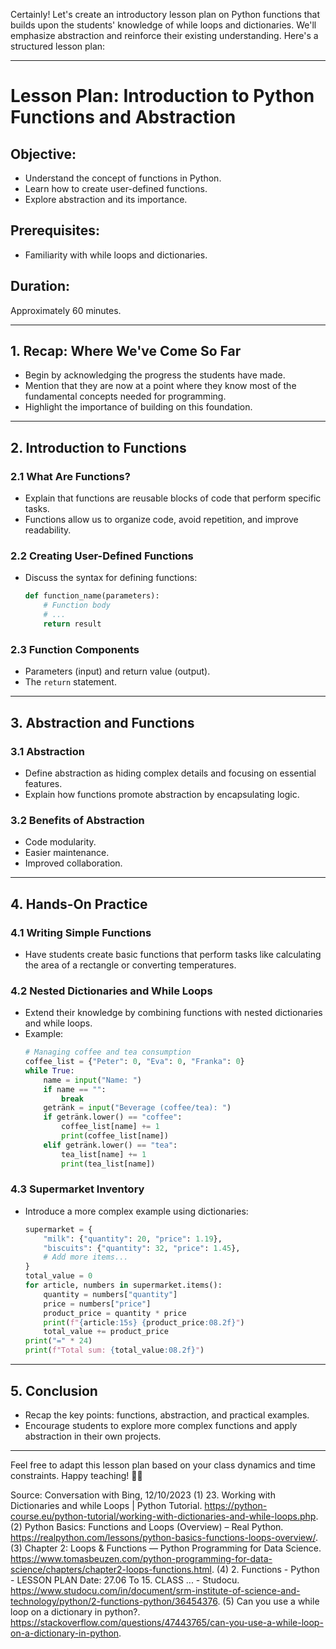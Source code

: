 Certainly! Let's create an introductory lesson plan on Python functions that builds upon the students' knowledge of while loops and dictionaries. We'll emphasize abstraction and reinforce their existing understanding. Here's a structured lesson plan:

---

# Lesson Plan: Introduction to Python Functions and Abstraction

## Objective:
- Understand the concept of functions in Python.
- Learn how to create user-defined functions.
- Explore abstraction and its importance.

## Prerequisites:
- Familiarity with while loops and dictionaries.

## Duration:
Approximately 60 minutes.

---

## 1. Recap: Where We've Come So Far
- Begin by acknowledging the progress the students have made.
- Mention that they are now at a point where they know most of the fundamental concepts needed for programming.
- Highlight the importance of building on this foundation.

---

## 2. Introduction to Functions
### 2.1 What Are Functions?
- Explain that functions are reusable blocks of code that perform specific tasks.
- Functions allow us to organize code, avoid repetition, and improve readability.

### 2.2 Creating User-Defined Functions
- Discuss the syntax for defining functions:
    ```python
    def function_name(parameters):
        # Function body
        # ...
        return result
    ```

### 2.3 Function Components
- Parameters (input) and return value (output).
- The `return` statement.

---

## 3. Abstraction and Functions
### 3.1 Abstraction
- Define abstraction as hiding complex details and focusing on essential features.
- Explain how functions promote abstraction by encapsulating logic.

### 3.2 Benefits of Abstraction
- Code modularity.
- Easier maintenance.
- Improved collaboration.

---

## 4. Hands-On Practice
### 4.1 Writing Simple Functions
- Have students create basic functions that perform tasks like calculating the area of a rectangle or converting temperatures.

### 4.2 Nested Dictionaries and While Loops
- Extend their knowledge by combining functions with nested dictionaries and while loops.
- Example:
    ```python
    # Managing coffee and tea consumption
    coffee_list = {"Peter": 0, "Eva": 0, "Franka": 0}
    while True:
        name = input("Name: ")
        if name == "":
            break
        getränk = input("Beverage (coffee/tea): ")
        if getränk.lower() == "coffee":
            coffee_list[name] += 1
            print(coffee_list[name])
        elif getränk.lower() == "tea":
            tea_list[name] += 1
            print(tea_list[name])
    ```

### 4.3 Supermarket Inventory
- Introduce a more complex example using dictionaries:
    ```python
    supermarket = {
        "milk": {"quantity": 20, "price": 1.19},
        "biscuits": {"quantity": 32, "price": 1.45},
        # Add more items...
    }
    total_value = 0
    for article, numbers in supermarket.items():
        quantity = numbers["quantity"]
        price = numbers["price"]
        product_price = quantity * price
        print(f"{article:15s} {product_price:08.2f}")
        total_value += product_price
    print("=" * 24)
    print(f"Total sum: {total_value:08.2f}")
    ```

---

## 5. Conclusion
- Recap the key points: functions, abstraction, and practical examples.
- Encourage students to explore more complex functions and apply abstraction in their own projects.

---

Feel free to adapt this lesson plan based on your class dynamics and time constraints. Happy teaching! 🚀🐍

Source: Conversation with Bing, 12/10/2023
(1) 23. Working with Dictionaries and while Loops | Python Tutorial. https://python-course.eu/python-tutorial/working-with-dictionaries-and-while-loops.php.
(2) Python Basics: Functions and Loops (Overview) – Real Python. https://realpython.com/lessons/python-basics-functions-loops-overview/.
(3) Chapter 2: Loops & Functions — Python Programming for Data Science. https://www.tomasbeuzen.com/python-programming-for-data-science/chapters/chapter2-loops-functions.html.
(4) 2. Functions - Python - LESSON PLAN Date: 27.06 To 15. CLASS ... - Studocu. https://www.studocu.com/in/document/srm-institute-of-science-and-technology/python/2-functions-python/36454376.
(5) Can you use a while loop on a dictionary in python?. https://stackoverflow.com/questions/47443765/can-you-use-a-while-loop-on-a-dictionary-in-python.